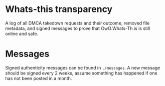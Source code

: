 # Whats-this transparency
A log of all DMCA takedown requests and their outcome, removed file metadata,
and signed messages to prove that OwO.Whats-Th.is is still online and safe.

# Messages
Signed authenticity messages can be found in `./messages`. A new message should
be signed every 2 weeks, assume something has happened if one has not been
posted in a month.
